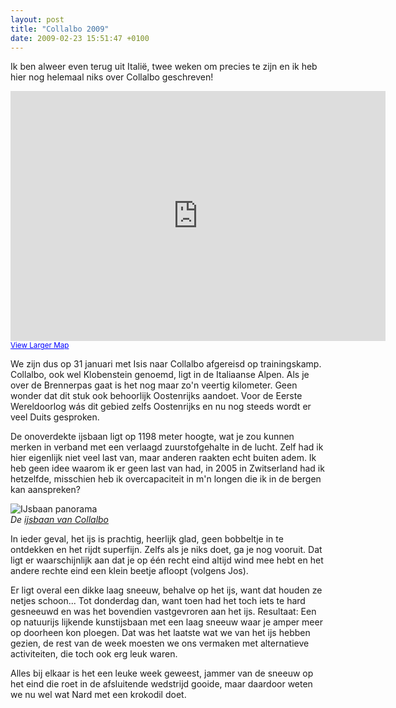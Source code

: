 ```yaml
---
layout: post
title: "Collalbo 2009"
date: 2009-02-23 15:51:47 +0100
---
```

Ik ben alweer even terug uit Italië, twee weken om precies te zijn en ik
heb hier nog helemaal niks over Collalbo geschreven!

<iframe width="600" height="400" frameborder="0" scrolling="no" marginheight="0" marginwidth="0" src="http://maps.google.com/maps?f=d&amp;source=s_d&amp;saddr=Eindhoven&amp;daddr=A61,+Germany+to:Collalbo,+Ritten&amp;hl=en&amp;geocode=&amp;mra=ls&amp;sll=48.835797,8.833008&amp;sspn=7.782819,17.050781&amp;ie=UTF8&amp;t=p&amp;s=AARTsJpV90NWTLgzquEMMEBcV3SIHeQHqA&amp;ll=49.196064,8.789063&amp;spn=5.744228,13.183594&amp;z=6&amp;output=embed"></iframe><br /><small><a href="http://maps.google.com/maps?f=d&amp;source=embed&amp;saddr=Eindhoven&amp;daddr=A61,+Germany+to:Collalbo,+Ritten&amp;hl=en&amp;geocode=&amp;mra=ls&amp;sll=48.835797,8.833008&amp;sspn=7.782819,17.050781&amp;ie=UTF8&amp;t=p&amp;ll=49.196064,8.789063&amp;spn=5.744228,13.183594&amp;z=6" style="color:#0000FF;text-align:left">View Larger Map</a></small>

We zijn dus op 31 januari met Isis naar Collalbo afgereisd op trainingskamp.
Collalbo, ook wel Klobenstein genoemd, ligt in de Italiaanse Alpen. Als je
over de Brennerpas gaat is het nog maar zo'n veertig kilometer. Geen wonder
dat dit stuk ook behoorlijk Oostenrijks aandoet. Voor de Eerste Wereldoorlog
wás dit gebied zelfs Oostenrijks en nu nog steeds wordt er veel Duits
gesproken.

De onoverdekte ijsbaan ligt op 1198 meter hoogte, wat je zou kunnen merken in
verband met een verlaagd zuurstofgehalte in de lucht. Zelf had ik hier
eigenlijk niet veel last van, maar anderen raakten echt buiten adem. Ik heb
geen idee waarom ik er geen last van had, in 2005 in Zwitserland had ik
hetzelfde, misschien heb ik overcapaciteit in m'n longen die ik in de bergen
kan aanspreken?

![IJsbaan panorama](https://www.dropbox.com/s/ilnwlqsbmwr580e/collalbo-ijsbaan-panorama.jpg?dl=1) <br /> 
_De [ijsbaan van Collalbo](http://nl.wikipedia.org/wiki/IJsbaan_van_Collalbo)_

In ieder geval, het ijs is prachtig, heerlijk glad, geen bobbeltje in te
ontdekken en het rijdt superfijn. Zelfs als je niks doet, ga je nog vooruit.
Dat ligt er waarschijnlijk aan dat je op één recht eind altijd
wind mee hebt en het andere rechte eind een klein beetje afloopt (volgens
Jos).

Er ligt overal een dikke laag sneeuw, behalve op het ijs, want dat houden ze
netjes schoon... Tot donderdag dan, want toen had het toch iets te hard
gesneeuwd en was het bovendien vastgevroren aan het ijs. Resultaat: Een op
natuurijs lijkende kunstijsbaan met een laag sneeuw waar je amper meer op
doorheen kon ploegen. Dat was het laatste wat we van het ijs hebben gezien,
de rest van de week moesten we ons vermaken met alternatieve activiteiten,
die toch ook erg leuk waren.

Alles bij elkaar is het een leuke week geweest, jammer van de sneeuw op het
eind die roet in de afsluitende wedstrijd gooide, maar daardoor weten we nu
wel wat Nard met een krokodil doet.
